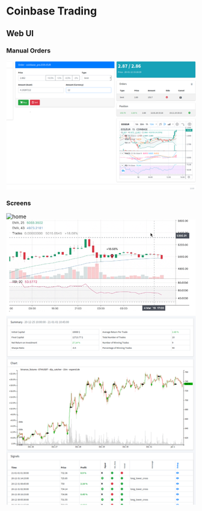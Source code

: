 # Coinbase Trading

## Web UI

### Manual Orders
![Webserver UI](assets/manual_order.png 'Manual Orders')
### Screens
![home](assets/manual_order.pmg)
![screenshot_1](assets/screenshot_1.png)
![screenshot_2](assets/screenshot_2.png)




